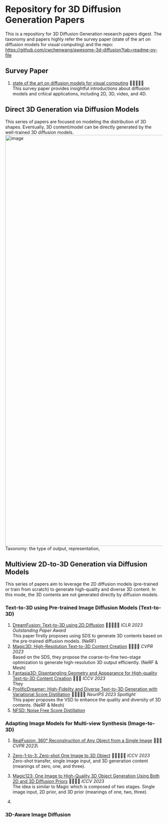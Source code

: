 # Repository for 3D Diffusion Generation Papers
This is a repository for 3D Diffusion Generation research papers digest. The taxonomy and papers highly refer the survey paper (state of the art on diffusion models for visual computing) and the repo: https://github.com/cwchenwang/awesome-3d-diffusion?tab=readme-ov-file

## Survey Paper
1. [state of the art on diffusion models for visual computing](https://arxiv.org/abs/2310.07204) 🌟🌟🌟🌟🌟 \
   This survey paper provides insightful introductions about diffusion models and critical applications, including 2D, 3D, video, and 4D.

## Direct 3D Generation via Diffusion Models
This series of papers are focused on modeling the distribution of 3D shapes. Eventually, 3D content/model can be directly generated by the well-trained 3D diffusion models.
<img width="1310" alt="image" src="https://github.com/wenqsun/3D-Diffusion/assets/93043187/21e134a2-a110-40aa-9638-1cd9bc11e8bc">
Taxonomy: the type of output, representation,  

## Multiview 2D-to-3D Generation via Diffusion Models
This series of papers aim to leverage the 2D diffusion models (pre-trained or train from scratch) to generate high-quality and diverse 3D content. In this mode, the 3D contents are not generated directly by diffusion models.

### Text-to-3D using Pre-trained Image Diffusion Models (Text-to-3D)
1. [DreamFusion: Text-to-3D using 2D Diffusion](https://arxiv.org/abs/2209.14988) 🌟🌟🌟🌟🌟 $\textit{ICLR 2023 Outstanding Paper Award}$\
   This paper firstly proposes using SDS to generate 3D contents based on the pre-trained diffusion models. (NeRF)
2. [Magic3D: High-Resolution Text-to-3D Content Creation](https://research.nvidia.com/labs/dir/magic3d/) 🌟🌟🌟🌟 $\textit{CVPR 2023}$\
   Based on the SDS, they propose the coarse-to-fine two-stage optimization to generate high-resolution 3D output efficiently. (NeRF & Mesh)
3. [Fantasia3D: Disentangling Geometry and Appearance for High-quality Text-to-3D Content Creation](https://arxiv.org/abs/2303.13873) 🌟🌟🌟 $\textit{ICCV 2023}$\
   They
5. [ProlificDreamer: High-Fidelity and Diverse Text-to-3D Generation with Variational Score Distillation](https://arxiv.org/abs/2305.16213) 🌟🌟🌟🌟🌟 $\textit{NeurIPS 2023 Spotlight}$\
   This paper proposes the VSD to enhance the quality and diversity of 3D contents. (NeRF & Mesh)
6. [NFSD: Noise Free Score Distillation](https://arxiv.org/abs/2310.17590) 

### Adapting Image Models for Multi-view Synthesis (Image-to-3D)
1. [RealFusion: 360° Reconstruction of Any Object from a Single Image](https://arxiv.org/abs/2302.10663) 🌟🌟🌟 $\textit{CVPR 2023}$\
   
2. [Zero-1-to-3: Zero-shot One Image to 3D Object](https://arxiv.org/abs/2303.11328) 🌟🌟🌟🌟🌟 $\textit{ICCV 2023}$\
   Zero-shot transfer, single image input, and 3D generation content (meanings of zero, one, and three).
3. [Magic123: One Image to High-Quality 3D Object Generation Using Both 2D and 3D Diffusion Priors](https://arxiv.org/abs/2306.17843) 🌟🌟🌟🌟 $\textit{ICCV 2023}$\
   The idea is similar to Magic which is composed of two stages. Single image input, 2D prior, and 3D prior (meanings of one, two, three).
4. 

### 3D-Aware Image Diffusion

